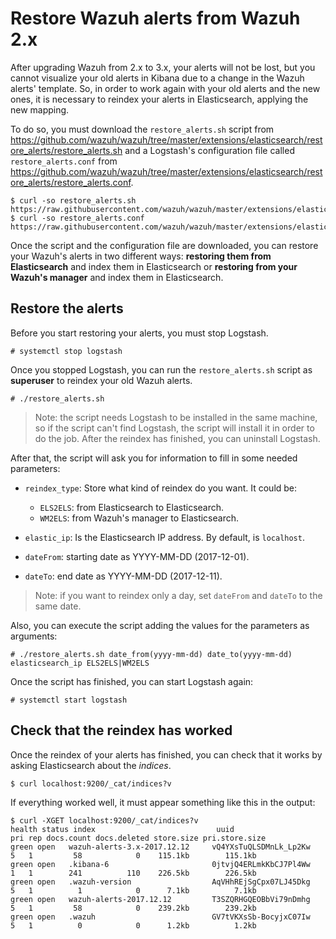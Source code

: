# Restore Wazuh alerts from Wazuh 2.x

After upgrading Wazuh from 2.x to 3.x, your alerts will not be lost, but you cannot visualize your old alerts in Kibana due to a change in the Wazuh alerts' template. So, in order to work again with your old alerts and the new ones, it is necessary to reindex your alerts in Elasticsearch, applying the new mapping.

To do so, you must download the `restore_alerts.sh` script from https://github.com/wazuh/wazuh/tree/master/extensions/elasticsearch/restore_alerts/restore_alerts.sh and a Logstash's configuration file called `restore_alerts.conf` from https://github.com/wazuh/wazuh/tree/master/extensions/elasticsearch/restore_alerts/restore_alerts.conf.

```shellsession
$ curl -so restore_alerts.sh https://raw.githubusercontent.com/wazuh/wazuh/master/extensions/elasticsearch/restore_alerts/restore_alerts.sh
$ curl -so restore_alerts.conf https://raw.githubusercontent.com/wazuh/wazuh/master/extensions/elasticsearch/restore_alerts/restore_alerts.conf
```

Once the script and the configuration file are downloaded, you can restore your Wazuh's alerts in two different ways: **restoring them from Elasticsearch** and index them in Elasticsearch or **restoring from your Wazuh's manager** and index them in Elasticsearch.

## Restore the alerts

Before you start restoring your alerts, you must stop Logstash.

```shellsession
# systemctl stop logstash
``` 

Once you stopped Logstash, you can run the `restore_alerts.sh` script as **superuser** to reindex your old Wazuh alerts.

```shellsession
# ./restore_alerts.sh 
```

> Note: the script needs Logstash to be installed in the same machine, so if the script can't find Logstash, the script will install it in order to do the job. After the reindex has finished, you can uninstall Logstash.

After that, the script will ask you for information to fill in some needed parameters:

* `reindex_type`: Store what kind of reindex do you want. It could be:
  - `ELS2ELS`: from Elasticsearch to Elasticsearch.
  - `WM2ELS`: from Wazuh's manager to Elasticsearch.

* `elastic_ip`: Is the Elasticsearch IP address. By default, is `localhost`.
* `dateFrom`: starting date as YYYY-MM-DD (2017-12-01).
* `dateTo`: end date as YYYY-MM-DD (2017-12-11).

> Note: if you want to reindex only a day, set `dateFrom` and `dateTo` to the same date.

Also, you can execute the script adding the values for the parameters as arguments:

```shellsession
# ./restore_alerts.sh date_from(yyyy-mm-dd) date_to(yyyy-mm-dd) elasticsearch_ip ELS2ELS|WM2ELS
```

Once the script has finished, you can start Logstash again:

```shellsession
# systemctl start logstash
```
## Check that the reindex has worked

Once the reindex of your alerts has finished, you can check that it works by asking Elasticsearch about the _indices_.

```shellsession
$ curl localhost:9200/_cat/indices?v
```

If everything worked well, it must appear something like this in the output:

```shellsession
$ curl -XGET localhost:9200/_cat/indices?v
health status index                           uuid                   pri rep docs.count docs.deleted store.size pri.store.size
green open   wazuh-alerts-3.x-2017.12.12     vQ4YXsTuQLSDMnLk_Lp2Kw   5   1         58            0    115.1kb        115.1kb
green open   .kibana-6                       0jtvjQ4ERLmkKbCJ7Pl4Ww   1   1        241          110    226.5kb        226.5kb
green open   .wazuh-version                  AqVHhREjSgCpx07LJ45Dkg   5   1          1            0      7.1kb          7.1kb
green open   wazuh-alerts-2017.12.12         T3SZQRHGQEOBbVi79nDmhg   5   1         58            0    239.2kb        239.2kb
green open   .wazuh                          GV7tVKXsSb-BocyjxC07Iw   5   1          0            0      1.2kb          1.2kb
```
